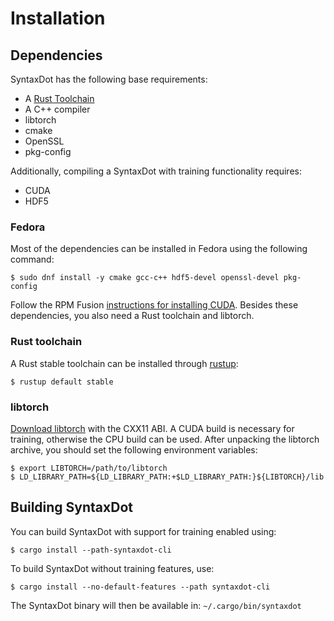 # Installation

## Dependencies

SyntaxDot has the following base requirements:

* A [Rust Toolchain](https://rustup.rs/)
* A C++ compiler
* libtorch
* cmake
* OpenSSL
* pkg-config

Additionally, compiling a SyntaxDot with training functionality requires:

* CUDA
* HDF5

### Fedora

Most of the dependencies can be installed in Fedora using the following
command:

```shell
$ sudo dnf install -y cmake gcc-c++ hdf5-devel openssl-devel pkg-config
```

Follow the RPM Fusion [instructions for installing
CUDA](https://rpmfusion.org/Howto/NVIDIA#CUDA). Besides these dependencies,
you also need a Rust toolchain and libtorch.

### Rust toolchain

A Rust stable toolchain can be installed through [rustup](https://rustup.rs/):

```shell
$ rustup default stable
```
### libtorch

[Download libtorch](https://pytorch.org/get-started/locally/) with the CXX11
ABI. A CUDA build is necessary for training, otherwise the CPU build can be
used. After unpacking the libtorch archive, you should set the following
environment variables:

```shell
$ export LIBTORCH=/path/to/libtorch
$ LD_LIBRARY_PATH=${LD_LIBRARY_PATH:+$LD_LIBRARY_PATH:}${LIBTORCH}/lib
```

## Building SyntaxDot

You can build SyntaxDot with support for training enabled using:

```shell
$ cargo install --path-syntaxdot-cli
```

To build SyntaxDot without training features, use:

```shell
$ cargo install --no-default-features --path syntaxdot-cli
```

The SyntaxDot binary will then be available in: ```~/.cargo/bin/syntaxdot```